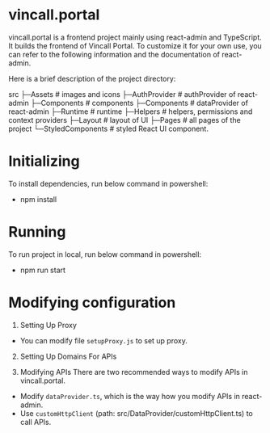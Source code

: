 # vincall.portal

vincall.portal is a frontend project mainly using react-admin and TypeScript. It builds the frontend of Vincall Portal. To customize it for your own use, you can refer to the following information and the documentation of react-admin.

Here is a brief description of the project directory:

src
  ├─Assets # images and icons
  ├─AuthProvider # authProvider of react-admin
  ├─Components # components
  ├─Components # dataProvider of react-admin
  ├─Runtime # runtime
  ├─Helpers # helpers, permissions and context providers
  ├─Layout # layout of UI
  ├─Pages # all pages of the project
  └─StyledComponents # styled React UI component.


# Initializing
To install dependencies, run below command in powershell:
  - npm install

# Running
To run project in local, run below command in powershell:
  - npm run start

# Modifying configuration
1. Setting Up Proxy
  - You can modify file `setupProxy.js` to set up proxy.

2. Setting Up Domains For APIs

3. Modifying APIs
  There are two recommended ways to modify APIs in vincall.portal. 
  - Modify `dataProvider.ts`, which is the way how you modify APIs in react-admin.
  - Use `customHttpClient` (path: src/DataProvider/customHttpClient.ts) to call APIs.